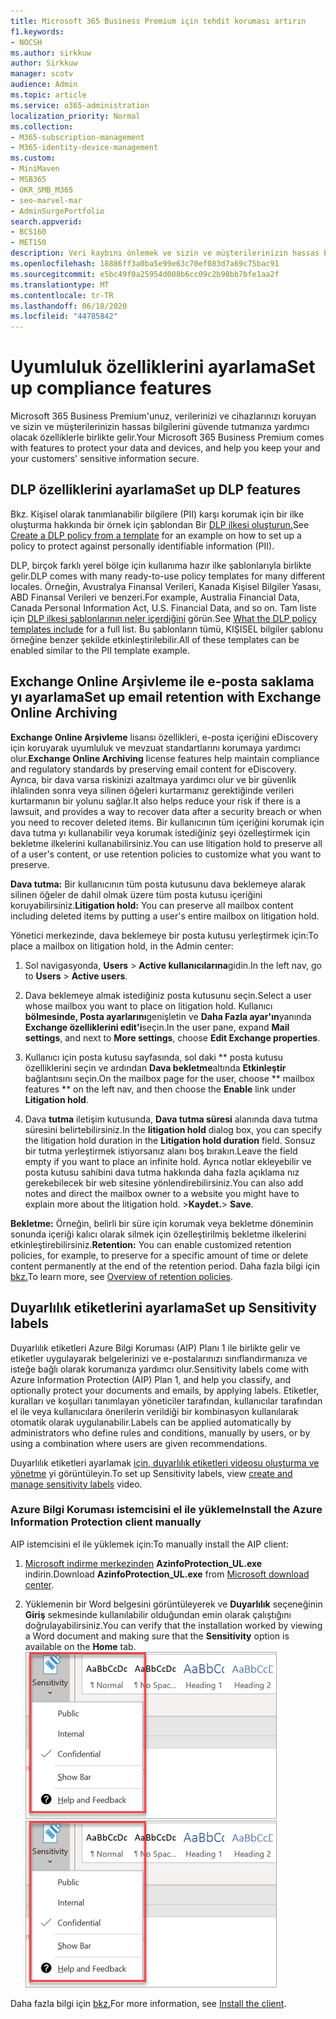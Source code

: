 ```yaml
---
title: Microsoft 365 Business Premium için tehdit koruması artırın
f1.keywords:
- NOCSH
ms.author: sirkkuw
author: Sirkkuw
manager: scotv
audience: Admin
ms.topic: article
ms.service: o365-administration
localization_priority: Normal
ms.collection:
- M365-subscription-management
- M365-identity-device-management
ms.custom:
- MiniMaven
- MSB365
- OKR_SMB_M365
- seo-marvel-mar
- AdminSurgePortfolio
search.appverid:
- BCS160
- MET150
description: Veri kaybını önlemek ve sizin ve müşterilerinizin hassas bilgilerinin güvenliğini sağlamaya yardımcı olmak için uyumluluk özellikleri ayarlayın.
ms.openlocfilehash: 18886ff3a0ba5e99e63c70ef083d7a69c75bac91
ms.sourcegitcommit: e5bc49f0a25954d008b6cc09c2b98bb7bfe1aa2f
ms.translationtype: MT
ms.contentlocale: tr-TR
ms.lasthandoff: 06/18/2020
ms.locfileid: "44785842"
---
```

# <a name="set-up-compliance-features"></a><span data-ttu-id="f8ec8-103">Uyumluluk özelliklerini ayarlama</span><span class="sxs-lookup"><span data-stu-id="f8ec8-103">Set up compliance features</span></span>

<span data-ttu-id="f8ec8-104">Microsoft 365 Business Premium'unuz, verilerinizi ve cihazlarınızı koruyan ve sizin ve müşterilerinizin hassas bilgilerini güvende tutmanıza yardımcı olacak özelliklerle birlikte gelir.</span><span class="sxs-lookup"><span data-stu-id="f8ec8-104">Your Microsoft 365 Business Premium comes with features to protect your data and devices, and help you keep your and your customers' sensitive information secure.</span></span>

## <a name="set-up-dlp-features"></a><span data-ttu-id="f8ec8-105">DLP özelliklerini ayarlama</span><span class="sxs-lookup"><span data-stu-id="f8ec8-105">Set up DLP features</span></span>

<span data-ttu-id="f8ec8-106">Bkz. Kişisel olarak tanımlanabilir bilgilere (PII) karşı korumak için bir ilke oluşturma hakkında bir örnek için şablondan Bir [DLP ilkesi oluşturun.](https://docs.microsoft.com/microsoft-365/compliance/create-a-dlp-policy-from-a-template)</span><span class="sxs-lookup"><span data-stu-id="f8ec8-106">See [Create a DLP policy from a template](https://docs.microsoft.com/microsoft-365/compliance/create-a-dlp-policy-from-a-template) for an example on how to set up a policy to protect against personally identifiable information (PII).</span></span> 
  
<span data-ttu-id="f8ec8-107">DLP, birçok farklı yerel bölge için kullanıma hazır ilke şablonlarıyla birlikte gelir.</span><span class="sxs-lookup"><span data-stu-id="f8ec8-107">DLP comes with many ready-to-use policy templates for many different locales.</span></span> <span data-ttu-id="f8ec8-108">Örneğin, Avustralya Finansal Verileri, Kanada Kişisel Bilgiler Yasası, ABD Finansal Verileri ve benzeri.</span><span class="sxs-lookup"><span data-stu-id="f8ec8-108">For example, Australia Financial Data, Canada Personal Information Act, U.S. Financial Data, and so on.</span></span> <span data-ttu-id="f8ec8-109">Tam liste için [DLP ilkesi şablonlarının neler içerdiğini](https://docs.microsoft.com/microsoft-365/compliance/what-the-dlp-policy-templates-include) görün.</span><span class="sxs-lookup"><span data-stu-id="f8ec8-109">See [What the DLP policy templates include](https://docs.microsoft.com/microsoft-365/compliance/what-the-dlp-policy-templates-include) for a full list.</span></span> <span data-ttu-id="f8ec8-110">Bu şablonların tümü, KIŞISEL bilgiler şablonu örneğine benzer şekilde etkinleştirilebilir.</span><span class="sxs-lookup"><span data-stu-id="f8ec8-110">All of these templates can be enabled similar to the PII template example.</span></span> 
  
## <a name="set-up-email-retention-with-exchange-online-archiving"></a><span data-ttu-id="f8ec8-111">Exchange Online Arşivleme ile e-posta saklama yı ayarlama</span><span class="sxs-lookup"><span data-stu-id="f8ec8-111">Set up email retention with Exchange Online Archiving</span></span>

 <span data-ttu-id="f8ec8-112">**Exchange Online Arşivleme** lisansı özellikleri, e-posta içeriğini eDiscovery için koruyarak uyumluluk ve mevzuat standartlarını korumaya yardımcı olur.</span><span class="sxs-lookup"><span data-stu-id="f8ec8-112">**Exchange Online Archiving** license features help maintain compliance and regulatory standards by preserving email content for eDiscovery.</span></span> <span data-ttu-id="f8ec8-113">Ayrıca, bir dava varsa riskinizi azaltmaya yardımcı olur ve bir güvenlik ihlalinden sonra veya silinen öğeleri kurtarmanız gerektiğinde verileri kurtarmanın bir yolunu sağlar.</span><span class="sxs-lookup"><span data-stu-id="f8ec8-113">It also helps reduce your risk if there is a lawsuit, and provides a way to recover data after a security breach or when you need to recover deleted items.</span></span> <span data-ttu-id="f8ec8-114">Bir kullanıcının tüm içeriğini korumak için dava tutma yı kullanabilir veya korumak istediğiniz şeyi özelleştirmek için bekletme ilkelerini kullanabilirsiniz.</span><span class="sxs-lookup"><span data-stu-id="f8ec8-114">You can use litigation hold to preserve all of a user's content, or use retention policies to customize what you want to preserve.</span></span>
  
<span data-ttu-id="f8ec8-115">**Dava tutma:** Bir kullanıcının tüm posta kutusunu dava beklemeye alarak silinen öğeler de dahil olmak üzere tüm posta kutusu içeriğini koruyabilirsiniz.</span><span class="sxs-lookup"><span data-stu-id="f8ec8-115">**Litigation hold:** You can preserve all mailbox content including deleted items by putting a user's entire mailbox on litigation hold.</span></span> 
    
<span data-ttu-id="f8ec8-116">Yönetici merkezinde, dava beklemeye bir posta kutusu yerleştirmek için:</span><span class="sxs-lookup"><span data-stu-id="f8ec8-116">To place a mailbox on litigation hold, in the Admin center:</span></span>
    
1. <span data-ttu-id="f8ec8-117">Sol navigasyonda, **Users** \> **Active kullanıcılarına**gidin.</span><span class="sxs-lookup"><span data-stu-id="f8ec8-117">In the left nav, go to **Users** \> **Active users**.</span></span>
    
2. <span data-ttu-id="f8ec8-118">Dava beklemeye almak istediğiniz posta kutusunu seçin.</span><span class="sxs-lookup"><span data-stu-id="f8ec8-118">Select a user whose mailbox you want to place on litigation hold.</span></span> <span data-ttu-id="f8ec8-119">Kullanıcı **bölmesinde, Posta ayarlarını**genişletin ve **Daha Fazla ayar'ın**yanında **Exchange özelliklerini edit'i**seçin.</span><span class="sxs-lookup"><span data-stu-id="f8ec8-119">In the user pane, expand **Mail settings**, and next to **More settings**, choose **Edit Exchange properties**.</span></span>
    
3. <span data-ttu-id="f8ec8-120">Kullanıcı için posta kutusu sayfasında, sol daki \*\* posta kutusu özelliklerini seçin ve ardından **Dava bekletme**altında **Etkinleştir** bağlantısını seçin.</span><span class="sxs-lookup"><span data-stu-id="f8ec8-120">On the mailbox page for the user, choose \*\* mailbox features \*\* on the left nav, and then choose the **Enable** link under **Litigation hold**.</span></span>
    
4. <span data-ttu-id="f8ec8-121">Dava **tutma** iletişim kutusunda, **Dava tutma süresi** alanında dava tutma süresini belirtebilirsiniz.</span><span class="sxs-lookup"><span data-stu-id="f8ec8-121">In the **litigation hold** dialog box, you can specify the litigation hold duration in the **Litigation hold duration** field.</span></span> <span data-ttu-id="f8ec8-122">Sonsuz bir tutma yerleştirmek istiyorsanız alanı boş bırakın.</span><span class="sxs-lookup"><span data-stu-id="f8ec8-122">Leave the field empty if you want to place an infinite hold.</span></span> <span data-ttu-id="f8ec8-123">Ayrıca notlar ekleyebilir ve posta kutusu sahibini dava tutma hakkında daha fazla açıklama nız gerekebilecek bir web sitesine yönlendirebilirsiniz.</span><span class="sxs-lookup"><span data-stu-id="f8ec8-123">You can also add notes and direct the mailbox owner to a website you might have to explain more about the litigation hold.</span></span> <span data-ttu-id="f8ec8-124">\>**Kaydet.**</span><span class="sxs-lookup"><span data-stu-id="f8ec8-124">\> **Save**.</span></span>
    
<span data-ttu-id="f8ec8-125">**Bekletme:** Örneğin, belirli bir süre için korumak veya bekletme döneminin sonunda içeriği kalıcı olarak silmek için özelleştirilmiş bekletme ilkelerini etkinleştirebilirsiniz.</span><span class="sxs-lookup"><span data-stu-id="f8ec8-125">**Retention:** You can enable customized retention policies, for example, to preserve for a specific amount of time or delete content permanently at the end of the retention period.</span></span> <span data-ttu-id="f8ec8-126">Daha fazla bilgi için [bkz.](https://docs.microsoft.com/microsoft-365/compliance/retention-policies)</span><span class="sxs-lookup"><span data-stu-id="f8ec8-126">To learn more, see [Overview of retention policies](https://docs.microsoft.com/microsoft-365/compliance/retention-policies).</span></span>

## <a name="set-up-sensitivity-labels"></a><span data-ttu-id="f8ec8-127">Duyarlılık etiketlerini ayarlama</span><span class="sxs-lookup"><span data-stu-id="f8ec8-127">Set up Sensitivity labels</span></span>

<span data-ttu-id="f8ec8-128">Duyarlılık etiketleri Azure Bilgi Koruması (AIP) Planı 1 ile birlikte gelir ve etiketler uygulayarak belgelerinizi ve e-postalarınızı sınıflandırmanıza ve isteğe bağlı olarak korumanıza yardımcı olur.</span><span class="sxs-lookup"><span data-stu-id="f8ec8-128">Sensitivity labels come with Azure Information Protection (AIP) Plan 1, and help you classify, and optionally protect your documents and emails, by applying labels.</span></span> <span data-ttu-id="f8ec8-129">Etiketler, kuralları ve koşulları tanımlayan yöneticiler tarafından, kullanıcılar tarafından el ile veya kullanıcılara önerilerin verildiği bir kombinasyon kullanılarak otomatik olarak uygulanabilir.</span><span class="sxs-lookup"><span data-stu-id="f8ec8-129">Labels can be applied automatically by administrators who define rules and conditions, manually by users, or by using a combination where users are given recommendations.</span></span>

<span data-ttu-id="f8ec8-130">Duyarlılık etiketleri ayarlamak [için, duyarlılık etiketleri videosu oluşturma ve yönetme](https://support.microsoft.com/office/2fb96b54-7dd2-4f0c-ac8d-170790d4b8b9) yi görüntüleyin.</span><span class="sxs-lookup"><span data-stu-id="f8ec8-130">To set up Sensitivity labels, view [create and manage sensitivity labels](https://support.microsoft.com/office/2fb96b54-7dd2-4f0c-ac8d-170790d4b8b9) video.</span></span>



### <a name="install-the-azure-information-protection-client-manually"></a><span data-ttu-id="f8ec8-131">Azure Bilgi Koruması istemcisini el ile yükleme</span><span class="sxs-lookup"><span data-stu-id="f8ec8-131">Install the Azure Information Protection client manually</span></span>

<span data-ttu-id="f8ec8-132">AIP istemcisini el ile yüklemek için:</span><span class="sxs-lookup"><span data-stu-id="f8ec8-132">To manually install the AIP client:</span></span>

1. <span data-ttu-id="f8ec8-133">[Microsoft indirme merkezinden](https://www.microsoft.com/download/details.aspx?id=53018) **AzinfoProtection_UL.exe** indirin.</span><span class="sxs-lookup"><span data-stu-id="f8ec8-133">Download **AzinfoProtection_UL.exe** from [Microsoft download center](https://www.microsoft.com/download/details.aspx?id=53018).</span></span>
 
2. <span data-ttu-id="f8ec8-134">Yüklemenin bir Word belgesini görüntüleyerek ve **Duyarlılık** seçeneğinin **Giriş** sekmesinde kullanılabilir olduğundan emin olarak çalıştığını doğrulayabilirsiniz.</span><span class="sxs-lookup"><span data-stu-id="f8ec8-134">You can verify that the installation worked by viewing a Word document and making sure that the **Sensitivity** option is available on the **Home** tab.</span></span>
<br/><span data-ttu-id="f8ec8-135">![Word belgesinde koruma sekmesi açılır.](../media/word-sensitivity.png)</span><span class="sxs-lookup"><span data-stu-id="f8ec8-135">![Protection tab drop-down in a Word document.](../media/word-sensitivity.png)</span></span>

<span data-ttu-id="f8ec8-136">Daha fazla bilgi için [bkz.](https://docs.microsoft.com/azure/information-protection/infoprotect-tutorial-step3)</span><span class="sxs-lookup"><span data-stu-id="f8ec8-136">For more information, see [Install the client](https://docs.microsoft.com/azure/information-protection/infoprotect-tutorial-step3).</span></span>
